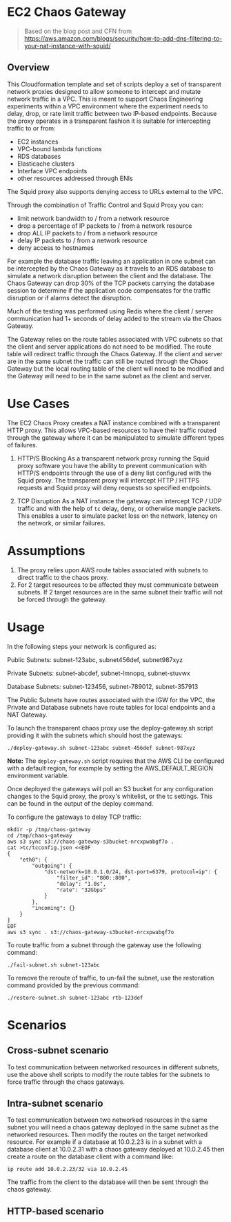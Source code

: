 # EC2 Chaos Gateway

> Based on the blog post and CFN from https://aws.amazon.com/blogs/security/how-to-add-dns-filtering-to-your-nat-instance-with-squid/

## Overview
This Cloudformation template and set of scripts deploy a set of transparent network proxies designed to allow someone to intercept and mutate network traffic in a VPC.  This is meant to support Chaos Engineering experiments within a VPC environment where the experiment needs to delay, drop, or rate limit traffic between two IP-based endpoints.  Because the proxy operates in a transparent fashion it is suitable for intercepting traffic to or from:
- EC2 instances
- VPC-bound lambda functions
- RDS databases
- Elasticache clusters
- Interface VPC endpoints
- other resources addressed through ENIs

The Squid proxy also supports denying access to URLs external to the VPC.  

Through the combination of Traffic Control and Squid Proxy you can:
- limit network bandwidth to / from a network resource
- drop a percentage of IP packets to / from a network resource
- drop ALL IP packets to / from a network resource
- delay IP packets to / from a network resource
- deny access to hostnames

For example the database traffic leaving an application in one subnet can be intercepted by the Chaos Gateway as it travels to an RDS database to simulate a network disruption between the client and the database.  The Chaos Gateway can drop 30% of the TCP packets carrying the database session to determine if the application code compensates for the traffic disruption or if alarms detect the disruption.

Much of the testing was performed using Redis where the client / server communication had 1+ seconds of delay added to the stream via the Chaos Gateway.

The Gateway relies on the route tables associated with VPC subnets so that the client and server applications do not need to be modified.  The route table will redirect traffic through the Chaos Gateway.  If the client and server are in the same subnet the traffic can still be routed through the Chaos Gateway but the local routing table of the client will need to be modified and the Gateway will need to be in the same subnet as the client and server.

# Use Cases

The EC2 Chaos Proxy creates a NAT instance combined with a transparent HTTP proxy.  This allows VPC-based resources to have their traffic routed through the gateway where it can be manipulated to simulate different types of failures.

1. HTTP/S Blocking
As a transparent network proxy running the Squid proxy software you have the ability to prevent communication with HTTP/S endpoints through the use of a deny list configured with the Squid proxy.  The transparent proxy will intercept HTTP / HTTPS requests and Squid proxy will deny requests so specified endpoints.

1. TCP Disruption
As a NAT instance the gateway can intercept TCP / UDP traffic and with the help of `tc` delay, deny, or otherwise mangle packets.  This enables a user to simulate packet loss on the network, latency on the network, or similar failures.

# Assumptions
1. The proxy relies upon AWS route tables associated with subnets to direct traffic to the chaos proxy.
1. For 2 target resources to be affected they must communicate between subnets.  If 2 target resources are in the same subnet their traffic will not be forced through the gateway.

# Usage

In the following steps your network is configured as:

Public Subnets: subnet-123abc, subnet456def, subnet987xyz

Private Subnets: subnet-abcdef, subnet-lmnopq, subnet-stuvwx

Database Subnets: subnet-123456, subnet-789012, subnet-357913

The Public Subnets have routes associated with the IGW for the VPC, the Private and Database subnets have route tables for local endpoints and a NAT Gateway.

To launch the transparent chaos proxy use the deploy-gateway.sh script providing it with the subnets which should host the gateways:
```
./deploy-gateway.sh subnet-123abc subnet-456def subnet-987xyz
```

**Note:** The `deploy-gateway.sh` script requires that the AWS CLI be configured with a default region, for example by setting the AWS_DEFAULT_REGION environment variable.

Once deployed the gateways will poll an S3 bucket for any configuration changes to the Squid proxy, the proxy's whitelist, or the tc settings.  This can be found in the output of the deploy command.

To configure the gateways to delay TCP traffic:
```
mkdir -p /tmp/chaos-gateway
cd /tmp/chaos-gateway
aws s3 sync s3://chaos-gateway-s3bucket-nrcxpwabgf7o .
cat >tc/tcconfig.json <<EOF
{
    "eth0": {
        "outgoing": {
            "dst-network=10.0.1.0/24, dst-port=6379, protocol=ip": {
                "filter_id": "800::800",
                "delay": "1.0s",
                "rate": "32Gbps"
            }
        },
        "incoming": {}
    }
}
EOF
aws s3 sync . s3://chaos-gateway-s3bucket-nrcxpwabgf7o
```


To route traffic from a subnet through the gateway use the following command:
```
./fail-subnet.sh subnet-123abc
```

To remove the reroute of traffic, to un-fail the subnet, use the restoration command provided by the previous command:
```
./restore-subnet.sh subnet-123abc rtb-123def
```

# Scenarios

## Cross-subnet scenario
To test communication between networked resources in different subnets, use the above shell scripts to modify the route tables for the subnets to force traffic through the chaos gateways.

## Intra-subnet scenario
To test communication between two networked resources in the same subnet you will need a chaos gateway deployed in the same subnet as the networked resources.  Then modify the routes on the target networked resource.  For example if a database at 10.0.2.23 is in a subnet with a database client at 10.0.2.31 with a chaos gateway deployed at 10.0.2.45 then create a route on the database client with a command like:

```
ip route add 10.0.2.23/32 via 10.0.2.45
```

The traffic from the client to the database will then be sent through the chaos gateway.  

## HTTP-based scenario
